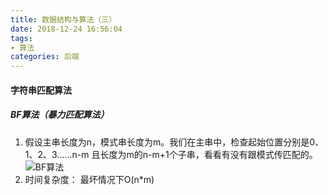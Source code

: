 ```yaml
---
title: 数据结构与算法（三）
date: 2018-12-24 16:56:04
tags: 
- 算法
categories: 后端
---
```

#### 字符串匹配算法
##### BF算法（暴力匹配算法）
1. 假设主串长度为n，模式串长度为m。我们在主串中，检查起始位置分别是0、1、2、3......n-m 且长度为m的n-m+1个子串，看看有没有跟模式传匹配的。
![BF算法](https://static001.geekbang.org/resource/image/f3/a2/f36fed972a5bdc75331d59c36eb15aa2.jpg)
2. 时间复杂度： 最坏情况下O(n*m)
